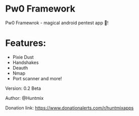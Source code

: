 # Pw0 Framework
Pw0 Framewrok - magical android pentest app 🔮!

# Features:

- Pixie Dust
- Handshakes
- Deauth
- Nmap
- Port scanner and more!  

Version: 0.2 Beta

Author: @Huntmix

Donation link: https://www.donationalerts.com/r/huntmixapps
